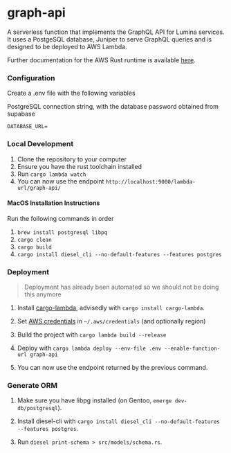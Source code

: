 # graph-api

A serverless function that implements the GraphQL API for Lumina services. It uses a PostgeSQL database, Juniper to serve GraphQL queries and is designed to be deployed to AWS Lambda.

Further documentation for the AWS Rust runtime is available [here](https://github.com/awslabs/aws-lambda-rust-runtime).

### Configuration

Create a .env file with the following variables

PostgreSQL connection string, with the database password obtained from supabase

```
DATABASE_URL=
```

### Local Development

1. Clone the repository to your computer
2. Ensure you have the rust toolchain installed
3. Run `cargo lambda watch`
4. You can now use the endpoint `http://localhost:9000/lambda-url/graph-api/`

#### MacOS Installation Instructions

Run the following commands in order

1. `brew install postgresql libpq`
2. `cargo clean`
3. `cargo build`
4. `cargo install diesel_cli --no-default-features --features postgres`

### Deployment

> Deployment has already been automated so we should not be doing this anymore

1. Install [cargo-lambda](https://www.cargo-lambda.info/), advisedly with `cargo install cargo-lambda`.

2. Set [AWS credentials](https://docs.aws.amazon.com/cli/latest/userguide/cli-configure-files.html) in `~/.aws/credentials` (and optionally region)

3. Build the project with `cargo lambda build --release`

4. Deploy with `cargo lambda deploy --env-file .env --enable-function-url graph-api`

5. You can now use the endpoint returned by the previous command.

### Generate ORM

1. Make sure you have libpg installed (on Gentoo, `emerge dev-db/postgresql`).

2. Install diesel-cli with `cargo install diesel_cli --no-default-features --features postgres`.

3. Run `diesel print-schema > src/models/schema.rs`.
